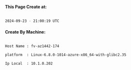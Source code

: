 
   
#### This Page Create at:

```bash

2024-09-23 - 21:00:19 UTC

```

#### Create By Machine:

```bash

Host Name : fv-az1442-174

platform  : Linux-6.8.0-1014-azure-x86_64-with-glibc2.35

Ip Local  : 10.1.0.202

```

